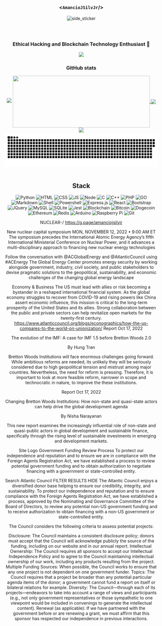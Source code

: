 <div align='center'>

### <`AmancioJSilvJr`/>

<img align="center" width=200px height=200px alt="side_sticker" src="https://media4.giphy.com/media/SHT2ELb4lvmLU9IcC1/giphy.gif?cid=ecf05e470tmy1mgsmn1iv62vzdhgio6opgei9mlmf2wjyuag&rid=giphy.gif&ct=s" />

###  <br/>
###  Ethical Hacking and Blockchain Technology Enthusiast 👾
  
<img src="https://user-images.githubusercontent.com/73097560/115834477-dbab4500-a447-11eb-908a-139a6edaec5c.gif"> 

### GitHub stats

  <img src="https://user-images.githubusercontent.com/73097560/115834477-dbab4500-a447-11eb-908a-139a6edaec5c.gif"> 
  
<a href="https://github.com/Pepyn0/github-readme-stats">
  <img width=450 height=170 align="center" src="https://github-readme-stats.vercel.app/api?username=JoaoAJMatos&theme=midnight-purple&show_icons=true&bg_color=0D1117&hide_border=true" />
</a>
<a href="https://github.com/SatoshiBTCXBT/github-readme-stats">
  <img align="center" src="https://github-readme-stats.vercel.app/api/top-langs/?username=SatoshiBTCXBT&theme=midnight-purple&layout=compact&bg_color=0D1117&hide_border=true" />
</a>

<img src="https://user-images.githubusercontent.com/73097560/115834477-dbab4500-a447-11eb-908a-139a6edaec5c.gif"> 

<div>
  <img src="https://github.com/Pepyn0/Pepyn0/raw/output/github-contribution-grid-snake.svg" alt="snake"></center>
</div>

<br/>

## Stack
![Python](https://img.shields.io/badge/Python-14354C?style=for-the-badge&logo=python&logoColor=white)
![HTML](https://img.shields.io/badge/HTML-239120?style=for-the-badge&logo=html5&logoColor=white)
![CSS](https://img.shields.io/badge/CSS-239120?&style=for-the-badge&logo=css3&logoColor=white)
![JS](https://img.shields.io/badge/JavaScript-323330?style=for-the-badge&logo=javascript&logoColor=F7DF1E)
![Node](https://img.shields.io/badge/Node.js-43853D?style=for-the-badge&logo=node.js&logoColor=white)
![C](https://img.shields.io/badge/C-00599C?style=for-the-badge&logo=c&logoColor=white)
![C++](https://img.shields.io/badge/C%2B%2B-00599C?style=for-the-badge&logo=c%2B%2B&logoColor=white)
![PHP](https://img.shields.io/badge/PHP-777BB4?style=for-the-badge&logo=php&logoColor=white)
![GO](https://img.shields.io/badge/Go-00ADD8?style=for-the-badge&logo=go&logoColor=white)
![Markdown](https://img.shields.io/badge/Markdown-000000?style=for-the-badge&logo=markdown&logoColor=white)
![Shell](https://img.shields.io/badge/Shell_Script-121011?style=for-the-badge&logo=gnu-bash&logoColor=white)
![Powershell](https://img.shields.io/badge/Powershell-2CA5E0?style=for-the-badge&logo=powershell&logoColor=white)
![Express.js](https://img.shields.io/badge/Express.js-404D59?style=for-the-badge)
![React](https://img.shields.io/badge/React-20232A?style=for-the-badge&logo=react&logoColor=61DAFB)
![Bootstrap](https://img.shields.io/badge/Bootstrap-563D7C?style=for-the-badge&logo=bootstrap&logoColor=white)
![JQuery](https://img.shields.io/badge/jQuery-0769AD?style=for-the-badge&logo=jquery&logoColor=white)
![MySQL](https://img.shields.io/badge/MySQL-00000F?style=for-the-badge&logo=mysql&logoColor=white)
![SQLite](https://img.shields.io/badge/SQLite-07405E?style=for-the-badge&logo=sqlite&logoColor=white)
![Jest](https://img.shields.io/badge/Jest-323330?style=for-the-badge&logo=Jest&logoColor=white)
![Blockchain](https://img.shields.io/badge/hyperledger-2F3134?style=for-the-badge&logo=hyperledger&logoColor=white)
![Bitcoin](https://img.shields.io/badge/Bitcoin-000000?style=for-the-badge&logo=bitcoin&logoColor=white)
![Dogecoin](https://img.shields.io/badge/dogecoin-C2A633?style=for-the-badge&logo=dogecoin&logoColor=white)
![Ethereum](https://img.shields.io/badge/Ethereum-3C3C3D?style=for-the-badge&logo=Ethereum&logoColor=white)
![Redis](https://img.shields.io/badge/redis-%23DD0031.svg?&style=for-the-badge&logo=redis&logoColor=white)
![Arduino](https://img.shields.io/badge/Arduino-00979D?style=for-the-badge&logo=Arduino&logoColor=white)
![Raspberry Pi](https://img.shields.io/badge/Raspberry%20Pi-A22846?style=for-the-badge&logo=Raspberry%20Pi&logoColor=white)
![Git](https://img.shields.io/badge/GIT-E44C30?style=for-the-badge&logo=git&logoColor=white)


NUCLEAR-<BITCOIN>/ https://g.page/amanciojsilvjr 

New nuclear capital symposium
MON, NOVEMBER 12, 2022 • 9:00 AM ET
The symposium precedes the International Atomic Energy Agency’s fifth International Ministerial Conference on Nuclear Power, and it advances a multi-disciplinary approach to financing new nuclear energy technologies


Follow the conversation with @ACGlobalEnergy and @AtlanticCouncil using #ACEnergy
The Global Energy Center promotes energy security by working alongside government, industry, civil society, and public stakeholders to devise pragmatic solutions to the geopolitical, sustainability, and economic challenges of the changing global energy landscape

Economy & Business
The US must lead with allies or risk becoming a bystander in a reshaped international financial system. As the global economy struggles to recover from COVID-19 and rising powers like China assert economic influence, this mission is critical to the long-term prosperity of the United States and its allies. Strong collaboration between the public and private sectors can help revitalize open markets for the twenty-first century.
https://www.atlanticcouncil.org/blogs/econographics/how-the-us-compares-to-the-world-on-unionization/
Report
Oct 17, 2022

The evolution of the IMF: A case for IMF 1.5 before Bretton Woods 2.0

By Hung Tran

Bretton Woods Institutions will face enormous challenges going forward. While ambitious reforms are needed, its unlikely they will be seriously considered due to high geopolitical tension and mistrust among major countries. Nevertheless, the need for reform is pressing. Therefore, it is important to look at more feasible reform, narrower in scope and technocratic in nature, to improve the these institutions.

Report
Oct 17, 2022

Changing Bretton Woods Institutions: How non-state and quasi-state actors can help drive the global development agenda

By Nisha Narayanan

This new report examines the increasingly influential role of non-state and quasi-public actors in global development and sustainable finance, specifically through the rising level of sustainable investments in emerging and development markets.


Site Logo
Government Funding Review Process
To protect our independence and reputation and to ensure we are in compliance with the Foreign Agents Registration Act, we have established a process to review potential government funding and to obtain authorization to negotiate financing with a government or state-controlled entity.


Search Atlantic Council
FILTER RESULTS
HIDE
The Atlantic Council enjoys a diversified donor base helping to ensure our credibility, integrity, and sustainability. To protect our independence and reputation and to ensure compliance with the Foreign Agents Registration Act, we have established a process, approved by the Nominating and Governance Committee of the Board of Directors, to review any potential non-US government funding and to receive authorization to obtain financing with a non-US government or state-controlled entity.

The Council considers the following criteria to assess potential projects:

Disclosure: The Council maintains a consistent disclosure policy; donors must accept that the Council will acknowledge publicly the source of the funding, including on our website and in our annual report.
Intellectual Ownership: The Council requires all sponsors to accept our Intellectual Independence Policy and to agree to the Council maintaining intellectual ownership of our work, including any products resulting from the project.
Multiple Funding Sources: When possible, the Council works to ensure that any one project is not dependent on one government funder.
Topics: The Council requires that a project be broader than any potential particular agenda items of the donor; a government cannot fund a report on itself or bilateral relations for example.
Diversity: The Council—through each of its projects—endeavors to take into account a range of views and participants (e.g., not only government representatives or those sympathetic to one viewpoint would be included in convenings to generate the intellectual content).
Renewal (as applicable): If we have partnered with the government before or are renewing a grant, we must affirm that this sponsor has respected our independence in previous interactions.
   
